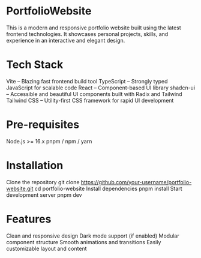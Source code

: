 # PortfolioWebsite
This is a modern and responsive portfolio website built using the latest frontend technologies. It showcases personal projects, skills, and experience in an interactive and elegant design.

# Tech Stack
Vite – Blazing fast frontend build tool
TypeScript – Strongly typed JavaScript for scalable code
React – Component-based UI library
shadcn-ui – Accessible and beautiful UI components built with Radix and Tailwind
Tailwind CSS – Utility-first CSS framework for rapid UI development

# Pre-requisites
Node.js >= 16.x
pnpm / npm / yarn

# Installation
Clone the repository
git clone https://github.com/your-username/portfolio-website.git
cd portfolio-website
Install dependencies
pnpm install
Start development server
pnpm dev

# Features
Clean and responsive design
Dark mode support (if enabled)
Modular component structure
Smooth animations and transitions
Easily customizable layout and content
